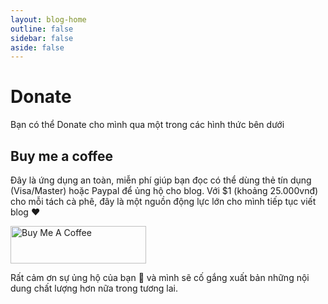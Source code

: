 ```yaml
---
layout: blog-home
outline: false
sidebar: false
aside: false
---
```


# Donate

Bạn có thể Donate cho mình qua một trong các hình thức bên dưới

## Buy me a coffee

Đây là ứng dụng an toàn, miễn phí giúp bạn đọc có thể dùng thẻ tín dụng (Visa/Master) hoặc Paypal để ủng hộ cho blog. 
Với $1 (khoảng 25.000vnđ) cho mỗi tách cà phê, đây là một nguồn động lực lớn cho mình tiếp tục viết blog :heart:

<a href="https://www.buymeacoffee.com/feituh" target="_blank">
  <img 
    src="https://cdn.buymeacoffee.com/buttons/v2/default-yellow.png" 
    alt="Buy Me A Coffee" 
    style="height: 60px !important;width: 217px !important;border: none !important;" 
  >
</a>

Rất cảm ơn sự ủng hộ của bạn :pray: và mình sẽ cố gắng xuất bản những nội dung chất lượng hơn nữa trong tương lai.
